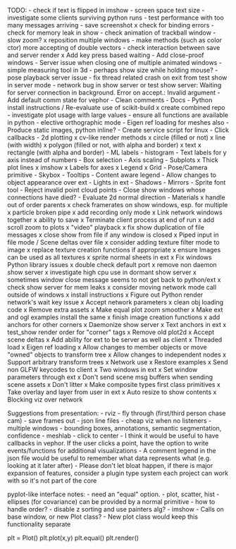 TODO:
	- check if text is flipped in imshow
	- screen space text size
	- investigate some clients surviving python runs
	- test performance with too many messages arriving
	- save screenshot
	x check for binding errors
	- check for memory leak in show
	- check animation of trackball window - slow zoom?
	x reposition multiple windows
	- make methods (such as color ctor) more accepting of double vectors
	- check interaction between save and server render
	x Add key press based waiting
	- Add close-proof windows
	- Server issue when closing one of multiple animated windows
	- simple measuring tool in 3d - perhaps show size while holding mouse?
	- pose playback server issue
	- fix thread related crash on exit from test show in server mode
	- network bug in show server or test show server:
		Waiting for server connection in background.
		Error on accept.: Invalid argument
	- Add default comm state for vephor
	- Clean comments
	- Docs
	- Python install instructions / Re-evaluate use of scikit-build
	x create combined repo
	- investigate plot usage with large values
	- ensure all functions are available in python
	- elective orthographic mode
	- Eigen ref loading for meshes also
	- Produce static images, python inline?
	- Create service script for linux
	- Click callbacks
	- 2d plotting
		x cv-like render methods
			x circle (filled or not)
			x line (with width)
			x polygon (filled or not, with alpha and border)
			x text
			x rectangle (with alpha and border)
		- ML labels
		- histogram
		- Text labels for y axis instead of numbers
		- Box selection
		- Axis scaling
		- Subplots
		x Thick plot lines
		x imshow
		x Labels for axes
		x Legend
		x Grid
	- Pose/Camera primitive
	- Skybox
	- Tooltips
	- Content aware legend
	- Allow changes to object appearance over ext
	- Lights in ext
	- Shadows
	- Mirrors
	- Sprite font tool
	- Reject invalid point cloud points
	- Close show windows whose connections have died?
	- Evaluate 2d normal direction
	- Materials
	x handle out of order parents
	x check framerates on show windows, esp. for multiple
	x particle broken pipe
	x add recording only mode
	x Link network windows together
	x ability to save
	x Terminate client process at end of run
	x add scroll zoom to plots
	x "video" playback
	x fix show duplication of file messages
	x close show from file if any window is closed
	x Piped input in file mode / Scene deltas over file
	x consider adding texture filter mode to image
	x replace texture creation functions if appropriate
	x ensure Images can be used as all textures
	x sprite normal sheets in ext
	x Fix windows Python library issues
	x double check default port
	x remove non daemon show server
	x investigate high cpu use in dormant show server
	x sometimes window close message seems to not get back to python/ext
	x check show server for mem leaks
	x consider moving network mode call outside of windows
	x install instructions
	x Figure out Python render network's wait key issue
	x Accept network parameters
	x clean obj loading code
	x Remove extra assets
	x Make equal plot zoom smoother
	x Make ext and ogl examples install the same
	x finish image creation functions
	x add anchors for other corners
	x Daemonize show server
	x Text anchors in ext
	x test_show render order for "corner" tags
	x Remove old plot2d
	x Accept scene deltas
	x Add ability for ext to be server as well as client
	x Threaded load
	x Eigen ref loading
	x Allow changes to member objects or move "owned" objects to transform tree
	x Allow changes to independent nodes
	x Support arbitrary transform trees
	x Network use
	x Restore examples
	x Send non GLFW keycodes to client
	x Two windows in ext
	x Set window parameters through ext
	x Don't send scene msg buffers when sending scene assets
	x Don't litter
	x Make composite types first class primitives
	x Take overlay and layer from user in ext
	x Auto resize to show contents
	x Blocking viz over network

Suggestions from presentation:
	- rviz - fly through (first/third person chase cam)
	- save frames out
	- json line files
	- cheap viz when no listeners
	- multiple windows
	- bounding boxes, annotations, semantic segmentation, confidence
	- meshlab - click to center
	- I think it would be useful to have callbacks in vephor. If the user clicks a point, have the option to write events/functions for additional visualizations
	- A comment legend in the json file would be useful to remember what data represents what (e.g. looking at it later after)
	- Please don't let bloat happen, if there is major expansion of features, consider a plugin type system each project can work with so it's not part of the core

pyplot-like interface notes:
	- need an "equal" option.
	- plot, scatter, hist
	- ellipses (for covariance) can be provided by a normal primitive - how to handle order?
	- disable z sorting and use painters alg?
	- imshow
	- Calls on base window, or new Plot class?
		- New plot class would keep this functionality separate

plt = Plot()
plt.plot(x,y)
plt.equal()
plt.render()
